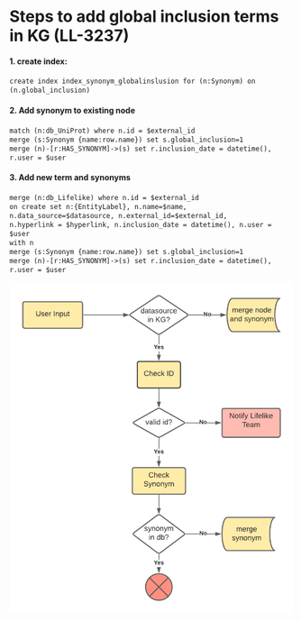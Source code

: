 # Steps to add global inclusion terms in KG (LL-3237)

#### 1. create index:

```
create index index_synonym_globalinslusion for (n:Synonym) on (n.global_inclusion)
```

#### 2. Add synonym to existing node

```
match (n:db_UniProt) where n.id = $external_id
merge (s:Synonym {name:row.name}) set s.global_inclusion=1
merge (n)-[r:HAS_SYNONYM]->(s) set r.inclusion_date = datetime(), r.user = $user
```

#### 3. Add new term and synonyms

```
merge (n:db_Lifelike) where n.id = $external_id
on create set n:{EntityLabel}, n.name=$name, n.data_source=$datasource, n.external_id=$external_id,
n.hyperlink = $hyperlink, n.inclusion_date = datetime(), n.user = $user
with n
merge (s:Synonym {name:row.name}) set s.global_inclusion=1
merge (n)-[r:HAS_SYNONYM]->(s) set r.inclusion_date = datetime(), r.user = $user
```

![](img/global-inclusion-flow.png)
